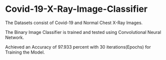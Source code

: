 # Covid-19-X-Ray-Image-Classifier

The Datasets consist of Covid-19 and Normal Chest X-Ray Images.

The Binary Image Classifier is trained and tested using Convolutional Neural Network.

Achieved an Accuracy of 97.933 percent with 30 iterations(Epochs) for Training the Model.

